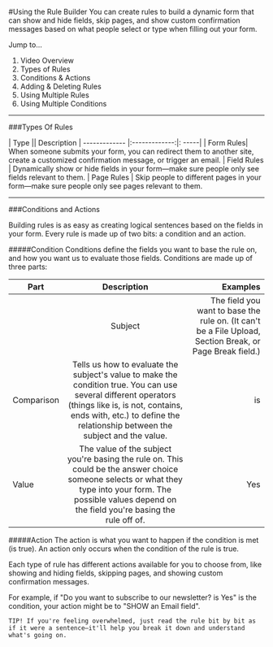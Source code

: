 #Using the Rule Builder
You can create rules to build a dynamic form that can show and hide fields, skip pages, and show custom confirmation messages based on what people select or type when filling out your form.

Jump to...

1. Video Overview
2. Types of Rules
3. Conditions & Actions
4. Adding & Deleting Rules
5. Using Multiple Rules
6. Using Multiple Conditions
 
_____________
 
 
###Types Of Rules

| Type      || Description 
| ------------- |:-------------:|: -----|
|   Form Rules|  When someone submits your form, you can redirect them to another site, create a customized confirmation message, or trigger an email.
|  Field Rules   | Dynamically show or hide fields in your form—make sure people only see fields relevant to them.
|  Page Rules   |   Skip people to different pages in your form—make sure people only see pages relevant to them.

___

###Conditions and Actions

Building rules is as easy as creating logical sentences based on the fields in your form. Every rule is made up of two bits: a condition and an action.

#####Condition
Conditions define the fields you want to base the rule on, and how you want us to evaluate those fields. Conditions are made up of three parts:

| Part       | Description         | Examples
| ------------- |:-------------:| -----:|
 | Subject     | The field you want to base the rule on. (It can't be a File Upload, Section Break, or Page Break field.) |Do you want to subscribe to our newsletter?
| Comparison  | Tells us how to evaluate the subject's value to make the condition true. You can use several different operators (things like is, is not, contains, ends with, etc.) to define the relationship between the subject and the value.	 | is
| Value       | The value of the subject you're basing the rule on. This could be the answer choice someone selects or what they type into your form. The possible values depend on the field you're basing the rule off of.	 | Yes

#####Action
The action is what you want to happen if the condition is met (is true). An action only occurs when the condition of the rule is true.

Each type of rule has different actions available for you to choose from, like showing and hiding fields, skipping pages, and showing custom confirmation messages.

For example, if "Do you want to subscribe to our newsletter? is Yes" is the condition, your action might be to "SHOW an Email field".
```$xslt
TIP! If you're feeling overwhelmed, just read the rule bit by bit as if it were a sentence—it'll help you break it down and understand what's going on.
```
